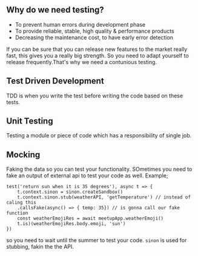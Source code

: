 ## Why do we need testing? 
- To prevent human errors during development phase
- To provide reliable, stable, high quality & performance products
- Decreasing the maintenance cost, to have early error detection

If you can be sure that you can release new features to the market really fast, this gives you a really big strength. So you need to adapt yourself to release frequently.That's why we need a contunious testing. 

## Test Driven Development

TDD is when you write the test before writing the code based on these tests.

## Unit Testing

 Testing a module or piece of code which has a responsibility of single job.

## Mocking

Faking the data so you can test your functionality. SOmetimes you need to fake an output of external api to test your code as well. Example;
```
test('return sun when it is 35 degrees'), async t => {
    t.context.sinon = sinon.createSandbox()
    t.context.sinon.stub(weatherAPI, 'getTemperature') // instead of caling this 
    .callsFake(async() => { temp: 35}) // is gonna call our fake function
    const weatherEmojiRes = await meetupApp.weatherEmoji()
    t.is)(weatherEmojiRes.body.emoji, 'sun')
})
```

so you need to wait until the summer to test your code. ``sinon`` is used for stubbing, fakin the the API. 